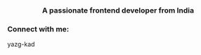 # <h3 align="center">A passionate frontend developer from India</h3>

<h3 align="left">Connect with me:</h3>
<p align="left">
</p>

yazg-kad
